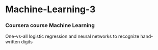 # Machine-Learning-3
### Coursera course Machine Learning
One-vs-all logistic regression and neural
networks to recognize hand-written digits
